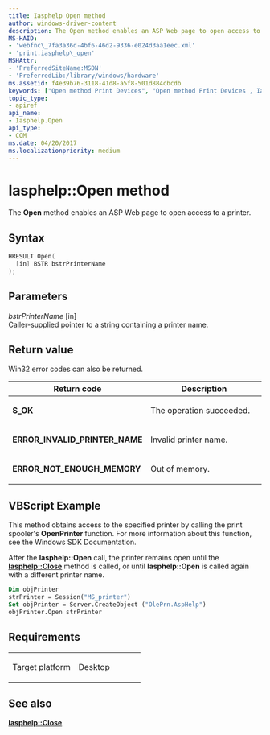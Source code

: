 ```yaml
---
title: Iasphelp Open method
author: windows-driver-content
description: The Open method enables an ASP Web page to open access to a printer.
MS-HAID:
- 'webfnc\_7fa3a36d-4bf6-46d2-9336-e024d3aa1eec.xml'
- 'print.iasphelp\_open'
MSHAttr:
- 'PreferredSiteName:MSDN'
- 'PreferredLib:/library/windows/hardware'
ms.assetid: f4e39b76-3118-41d8-a5f8-501d884cbcdb
keywords: ["Open method Print Devices", "Open method Print Devices , Iasphelp interface", "Iasphelp interface Print Devices , Open method"]
topic_type:
- apiref
api_name:
- Iasphelp.Open
api_type:
- COM
ms.date: 04/20/2017
ms.localizationpriority: medium
---
```


# Iasphelp::Open method

The **Open** method enables an ASP Web page to open access to a printer.

Syntax
------

```cpp
HRESULT Open(
  [in] BSTR bstrPrinterName
);
```

Parameters
----------

*bstrPrinterName* \[in\]  
Caller-supplied pointer to a string containing a printer name.

Return value
------------

Win32 error codes can also be returned.

<table>
<colgroup>
<col width="50%" />
<col width="50%" />
</colgroup>
<thead>
<tr class="header">
<th>Return code</th>
<th>Description</th>
</tr>
</thead>
<tbody>
<tr class="odd">
<td><strong>S_OK</strong></td>
<td><p>The operation succeeded.</p></td>
</tr>
<tr class="even">
<td><strong>ERROR_INVALID_PRINTER_NAME</strong></td>
<td><p>Invalid printer name.</p></td>
</tr>
<tr class="odd">
<td><strong>ERROR_NOT_ENOUGH_MEMORY</strong></td>
<td><p>Out of memory.</p></td>
</tr>
</tbody>
</table>

## VBScript Example

This method obtains access to the specified printer by calling the print spooler's **OpenPrinter** function. For more information about this function, see the Windows SDK Documentation.

After the **Iasphelp::Open** call, the printer remains open until the [**Iasphelp::Close**](iasphelp-close.md) method is called, or until **Iasphelp::Open** is called again with a different printer name.

```vb
Dim objPrinter
strPrinter = Session("MS_printer")
Set objPrinter = Server.CreateObject ("OlePrn.AspHelp")
objPrinter.Open strPrinter
```

Requirements
------------

<table>
<colgroup>
<col width="50%" />
<col width="50%" />
</colgroup>
<tbody>
<tr class="odd">
<td><p>Target platform</p></td>
<td>Desktop</td>
</tr>
</tbody>
</table>

## See also

[**Iasphelp::Close**](iasphelp-close.md)
